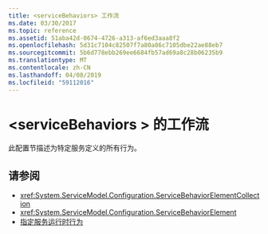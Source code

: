 ```yaml
---
title: <serviceBehaviors> 工作流
ms.date: 03/30/2017
ms.topic: reference
ms.assetid: 51aba42d-0674-4726-a313-af6ed3aaa8f2
ms.openlocfilehash: 5d31c7104c82507f7a80a86c7105dbe22ae88eb7
ms.sourcegitcommit: 5b6d778ebb269ee6684fb57ad69a8c28b06235b9
ms.translationtype: MT
ms.contentlocale: zh-CN
ms.lasthandoff: 04/08/2019
ms.locfileid: "59112016"
---
```

# <a name="servicebehaviors-of-workflow"></a>\<serviceBehaviors > 的工作流
此配置节描述为特定服务定义的所有行为。  
  
## <a name="see-also"></a>请参阅

- <xref:System.ServiceModel.Configuration.ServiceBehaviorElementCollection>
- <xref:System.ServiceModel.Configuration.ServiceBehaviorElement>
- [指定服务运行时行为](../../../../../docs/framework/wcf/specifying-service-run-time-behavior.md)
